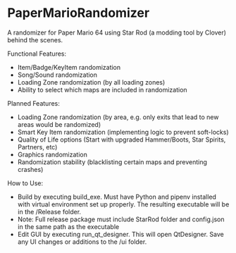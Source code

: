 # PaperMarioRandomizer
 A randomizer for Paper Mario 64 using Star Rod (a modding tool by Clover) behind the scenes.
 
 Functional Features:
 - Item/Badge/KeyItem randomization
 - Song/Sound randomization
 - Loading Zone randomization (by all loading zones)
 - Ability to select which maps are included in randomization

 Planned Features:
 - Loading Zone randomization (by area, e.g. only exits that lead to new areas would be randomized)
 - Smart Key Item randomization (implementing logic to prevent soft-locks)
 - Quality of Life options (Start with upgraded Hammer/Boots, Star Spirits, Partners, etc)
 - Graphics randomization
 - Randomization stability (blacklisting certain maps and preventing crashes)
 
 How to Use:
 - Build by executing build_exe. Must have Python and pipenv installed with virtual environment set up properly. The resulting executable will be in the /Release folder.
 - Note: Full release package must include StarRod folder and config.json in the same path as the executable
 - Edit GUI by executing run_qt_designer. This will open QtDesigner. Save any UI changes or additions to the /ui folder.
 
 
 
 

